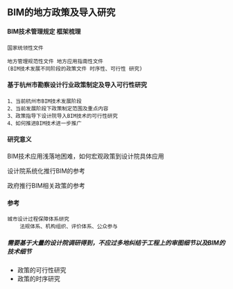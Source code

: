 ## BIM的地方政策及导入研究

#### BIM技术管理规定 框架梳理

```
国家统领性文件

地方管理规范性文件 地方应用指南性文件
(BIM技术发展不同阶段的政策文件 时序性、可行性 研究)
```



#### 基于杭州市勘察设计行业政策制定及导入可行性研究

```
1、当前杭州市BIM技术发展阶段
2、当前发展阶段下政策制定范围及重点内容
3、政策指导下设计院导入BIM技术的可行性研究
4、如何推进BIM技术进一步推广
```



#### 研究意义

BIM技术应用浅落地困难，如何宏观政策到设计院具体应用

设计院系统化推行BIM的参考

政府推行BIM相关政策的参考



#### 参考

````
城市设计过程保障体系研究
	法规体系、机构组织、评价体系、公众参与
````



##### 需要基于大量的设计院调研得到，不应过多地纠结于工程上的审图细节以及BIM的技术细节

+ 政策的可行性研究
+ 政策的时序研究